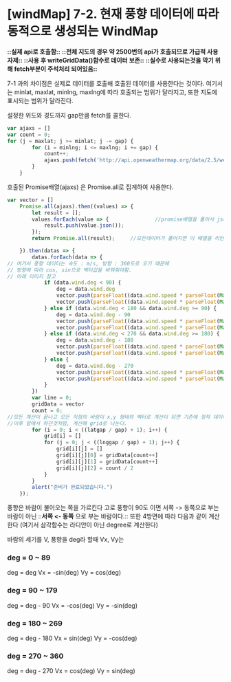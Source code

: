 # [windMap] 7-2. 현재 풍향 데이터에 따라 동적으로 생성되는 WindMap


**::실제 api로 호출함::**
**::전체 지도의 경우 약 2500번의 api가 호출되므로 가급적 사용 자제::**
**::사용 후 writeGridData()함수로 데이터 보존::**
**::실수로 사용되는것을 막기 위해 fetch부분이 주석처리 되어있음::**

7-1 과의 차이점은 실제로 데이터를 호출해 호출된 데이터를 사용한다는 것이다.
여기서는 minlat, maxlat, minlng, maxlng에 따라 호출되는 범위가 달라지고, 또한 지도에 표시되는 범위가 달라진다.


설정한 위도와 경도까지 gap만큼 fetch를 콜한다.
```javascript
var ajaxs = []
var count = 0;
for (j = maxlat; j >= minlat; j -= gap) {
        for (i = minlng; i <= maxlng; i += gap) {
            count++;
            ajaxs.push(fetch('http://api.openweathermap.org/data/2.5/weather?lat=' + j + '&lon=' + i + '&appid=bae6700b1efedde528414da0f209d309'))
        }
    }
```


호출된 Promise배열(ajaxs) 은 Promise.all로 집계하여 사용한다.
```javascript
var vector = []
    Promise.all(ajaxs).then((values) => {
        let result = [];
        values.forEach(value => {				//promise배열을 풀어서 json 형태로 다시 저장한다
            result.push(value.json());
        });
        return Promise.all(result);		//모든데이터가 풀어지면 이 배열을 리턴한다.

    }).then(datas => {
        datas.forEach(data => {			
// 여기서 풍향 데이터는 속도 : m/s, 방향 : 360도로 오기 때문에
// 방향에 따라 cos, sin으로 벡터값을 바꿔줘야함.
// 아래 이미지 참고
            if (data.wind.deg < 90) {
                deg = data.wind.deg
                vector.push(parseFloat((data.wind.speed * parseFloat(Math.sin(deg * Math.PI / 180)) * -1).toFixed(3)))
                vector.push(parseFloat((data.wind.speed * parseFloat(Math.cos(deg * Math.PI / 180))).toFixed(3)))
            } else if (data.wind.deg < 180 && data.wind.deg >= 90) {
                deg = data.wind.deg - 90
                vector.push(parseFloat((data.wind.speed * parseFloat(Math.cos(deg * Math.PI / 180)) * -1).toFixed(3)))
                vector.push(parseFloat((data.wind.speed * parseFloat(Math.sin(deg * Math.PI / 180)) * -1).toFixed(3)))
            } else if (data.wind.deg < 270 && data.wind.deg >= 180) {
                deg = data.wind.deg - 180
                vector.push(parseFloat((data.wind.speed * parseFloat(Math.sin(deg * Math.PI / 180))).toFixed(3)))
                vector.push(parseFloat((data.wind.speed * parseFloat(Math.cos(deg * Math.PI / 180)) * -1).toFixed(3)))
            } else {
                deg = data.wind.deg - 270
                vector.push(parseFloat((data.wind.speed * parseFloat(Math.cos(deg * Math.PI / 180))).toFixed(3)))
                vector.push(parseFloat((data.wind.speed * parseFloat(Math.sin(deg * Math.PI / 180))).toFixed(3)))
            }
        })
        var line = 0;
        gridData = vector
        count = 0;
//모든 계산이 끝나고 모든 지점의 바람이 x,y 형태의 벡터로 계산이 되면 기존에 정적 데이터였던 gridData에 덮어쓴다.
//이후 앞에서 하던것처럼, 계산해 grid로 나눈다.
        for (i = 0; i < ((latgap / gap) + 1); i++) {
            grid[i] = []
            for (j = 0; j < ((lnggap / gap) + 1); j++) {
                grid[i][j] = []
                grid[i][j][0] = gridData[count++]
                grid[i][j][1] = gridData[count++]
                grid[i][j][2] = count / 2
            }
        }
        alert("준비가 완료되었습니다.")
    });
```


풍향은 바람이 불어오는 쪽을 가르킨다
고로 풍향이 90도 이면 
서쪽 -> 동쪽으로 부는 바람이 아닌
::**서쪽 <- 동쪽** 으로 부는 바람이다.::
또한 4방면에 따라 다음과 같이 계산한다
(여기서 삼각함수는 라디안이 아닌 degree로 계산한다)

바람의 세기를 V, 풍향을 deg라 할때 Vx, Vy는 
### deg = 0 ~ 89
deg = deg
Vx = -sin(deg)
Vy = cos(deg)

### deg = 90 ~ 179
deg = deg - 90
Vx = -cos(deg)
Vy = -sin(deg)

### deg = 180 ~ 269
deg = deg - 180
Vx = sin(deg)
Vy = -cos(deg)

### deg = 270 ~ 360
deg = deg - 270
Vx = cos(deg)
Vy = sin(deg)


